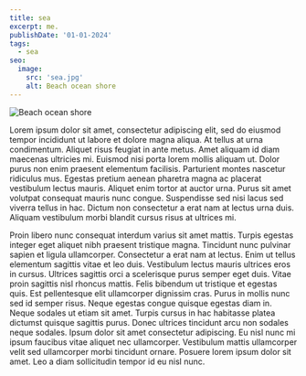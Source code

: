 ```yaml
---
title: sea
excerpt: me.
publishDate: '01-01-2024'
tags:
  - sea
seo:
  image:
    src: 'sea.jpg'
    alt: Beach ocean shore
---
```


![Beach ocean shore](/sea.jpg)

Lorem ipsum dolor sit amet, consectetur adipiscing elit, sed do eiusmod tempor incididunt ut labore et dolore magna aliqua. At tellus at urna condimentum. Aliquet risus feugiat in ante metus. Amet aliquam id diam maecenas ultricies mi. Euismod nisi porta lorem mollis aliquam ut. Dolor purus non enim praesent elementum facilisis. Parturient montes nascetur ridiculus mus. Egestas pretium aenean pharetra magna ac placerat vestibulum lectus mauris. Aliquet enim tortor at auctor urna. Purus sit amet volutpat consequat mauris nunc congue. Suspendisse sed nisi lacus sed viverra tellus in hac. Dictum non consectetur a erat nam at lectus urna duis. Aliquam vestibulum morbi blandit cursus risus at ultrices mi.

Proin libero nunc consequat interdum varius sit amet mattis. Turpis egestas integer eget aliquet nibh praesent tristique magna. Tincidunt nunc pulvinar sapien et ligula ullamcorper. Consectetur a erat nam at lectus. Enim ut tellus elementum sagittis vitae et leo duis. Vestibulum lectus mauris ultrices eros in cursus. Ultrices sagittis orci a scelerisque purus semper eget duis. Vitae proin sagittis nisl rhoncus mattis. Felis bibendum ut tristique et egestas quis. Est pellentesque elit ullamcorper dignissim cras. Purus in mollis nunc sed id semper risus. Neque egestas congue quisque egestas diam in. Neque sodales ut etiam sit amet. Turpis cursus in hac habitasse platea dictumst quisque sagittis purus. Donec ultrices tincidunt arcu non sodales neque sodales. Ipsum dolor sit amet consectetur adipiscing. Eu nisl nunc mi ipsum faucibus vitae aliquet nec ullamcorper. Vestibulum mattis ullamcorper velit sed ullamcorper morbi tincidunt ornare. Posuere lorem ipsum dolor sit amet. Leo a diam sollicitudin tempor id eu nisl nunc.
